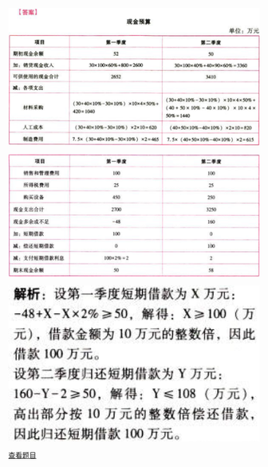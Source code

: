 ![](87379bae4e857356f93c4f95606cd693.png)

![](c1dab7f39781c5e6225570e82e9a7374.png)

![](1988f0ec9a125c24979bca016a83fbad.png)

[查看题目](../C18全面预算.本章真题.md#7-题目)

